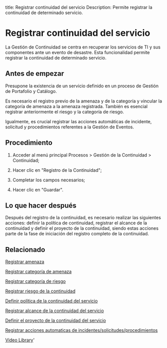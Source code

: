 title: Registrar continuidad del servicio
Description: Permite registrar la continuidad de determinado servicio. 
# Registrar continuidad del servicio

La Gestión de Continuidad se centra en recuperar los servicios de TI y sus componentes ante un evento de desastre.
Esta funcionalidad permite registrar la continuidad de determinado servicio.

Antes de empezar
----------------

Presupone la existencia de un servicio definido en un proceso de Gestión de
Portafolio y Catálogo.

Es necesario el registro previo de la amenaza y de la categoría y vincular la
categoría de amenaza a la amenaza registrada. También es esencial registrar
anteriormente el riesgo y la categoría de riesgo.

Igualmente, es crucial registrar las acciones automáticas de incidente,
solicitud y procedimientos referentes a la Gestión de Eventos.

Procedimiento
-------------

1.  Acceder al menú principal Procesos \> Gestión de la Continuidad \>
    Continuidad;

2.  Hacer clic en "Registro de la Continuidad";

3.  Completar los campos necesarios;

4.  Hacer clic en "Guardar".

Lo que hacer después
--------------------

Después del registro de la continuidad, es necesario realizar las siguientes
acciones: definir la política de continuidad, registrar el alcance de la
continuidad y definir el proyecto de la continuidad, siendo estas acciones parte
de la fase de iniciación del registro completo de la continuidad.

Relacionado
----------------

[Registrar amenaza](/es-es/citsmart-platform-9/processes/continuity/configuration/register-threat.html)

[Registrar categoría de amenaza](/es-es/citsmart-platform-9/processes/continuity/configuration/threat-category.html)

[Registrar categoría de riesgo](/es-es/citsmart-platform-9/processes/continuity/configuration/risk-category.html)

[Registrar riesgo de la continuidad](/es-es/citsmart-platform-9/processes/continuity/configuration/register-continuity-risk.html)

[Definir política de la continuidad del servicio](/es-es/citsmart-platform-9/processes/continuity/use/continuity-policy.html)

[Registrar alcance de la continuidad del servicio](/es-es/citsmart-platform-9/processes/continuity/use/service-continuity-scope.html)

[Definir el proyecto de la continuidad del servicio](/es-es/citsmart-platform-9/processes/continuity/use/service-continuity-project.html)

[Registrar acciones automaticas de incidentes/solicitudes/procedimientos](/es-es/citsmart-platform-9/additional-features/automation-of-operation/configuration/register-automatic-actions-incident-request-procedure.html)

<i class='fa fa-youtube-play  fa-2x' style='color:#97ce17;vertical-align: middle;'> </i> [Video Library](https://www.youtube.com/playlist?list=PLB5qK2uzf2RMHcgQuDIzcuLqoHXYfihz1)'

<!-- !!! tip "About"

    <b>Product/Version:</b> CITSmart | 8.00 &nbsp;&nbsp;
    <b>Updated:</b>01/24/2021 – Larissa Lourenço

